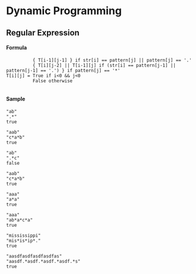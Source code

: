 # Dynamic Programming

## Regular Expression

#### Formula
```
          { T[i-1][j-1] } if str[i] == pattern[j] || pattern[j] == '.'
          { T[i][j-2] || T[i-1][j] if (str[i] == pattern[j-1] || pattern[j-1] == '.') } if pattern[j] == '*'
T[i][j] = True if i<0 && j<0
          False otherwise
          
```

#### Sample
```
"ab"
".*"
true

"aab"
"c*a*b"
true

"ab"
".*c"
false

"aab"
"c*a*b"
true

"aaa"
"a*a"
true

"aaa"
"ab*a*c*a"
true

"mississippi"
"mis*is*ip*."
true

"aasdfasdfasdfasdfas"
"aasdf.*asdf.*asdf.*asdf.*s"
true
```